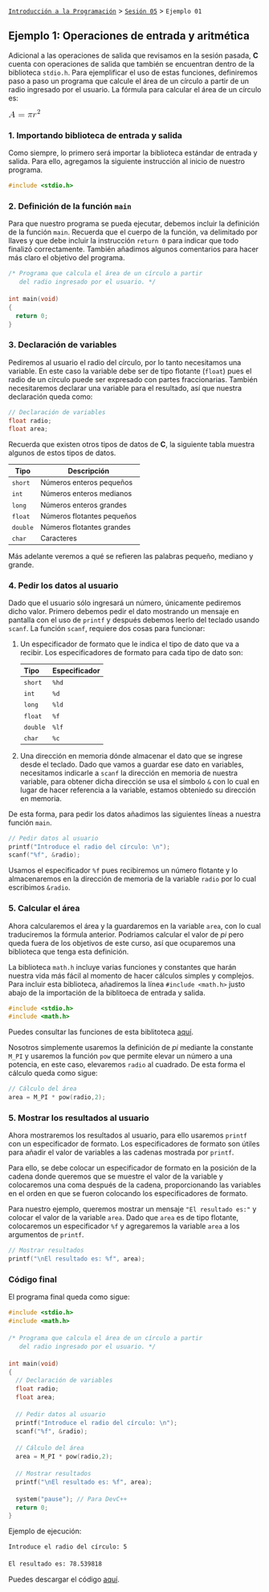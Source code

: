 [`Introducción a la Programación`](../../README.md) > [`Sesión 05`](../README.md) > `Ejemplo 01`

## Ejemplo 1: Operaciones de entrada y aritmética

Adicional a las operaciones de salida que revisamos en la sesión pasada, __C__ cuenta con operaciones de salida que también se encuentran dentro de la biblioteca `stdio.h`. Para ejemplificar el uso de estas funciones, definiremos paso a paso un programa que calcule el área de un círculo a partir de un radio ingresado por el usuario. La fórmula para calcular el área de un círculo es: 

![imagen](imagenes/imagen1.gif)

### 1. Importando biblioteca de entrada y salida

Como siempre, lo primero será importar la biblioteca estándar de entrada y salida. Para ello, agregamos la siguiente instrucción al inicio de nuestro programa.

```c
#include <stdio.h>
```

### 2. Definición de la función `main`

Para que nuestro programa se pueda ejecutar, debemos incluir la definición de la función `main`. Recuerda que el cuerpo de la función, va delimitado por llaves y que debe incluir la instrucción `return 0` para indicar que todo finalizó correctamente. También añadimos algunos comentarios para hacer más claro el objetivo del programa.

```c
/* Programa que calcula el área de un círculo a partir
   del radio ingresado por el usuario. */

int main(void)
{
  return 0;
}
```

### 3. Declaración de variables

Pediremos al usuario el radio del círculo, por lo tanto necesitamos una variable. En este caso la variable debe ser de tipo flotante (`float`) pues el radio de un círculo puede ser expresado con partes fraccionarias. También necesitaremos declarar una variable para el resultado, así que nuestra declaración queda como:

```c
// Declaración de variables
float radio;
float area;
```

Recuerda que existen otros tipos de datos de __C__, la siguiente tabla muestra algunos de estos tipos de datos.

| Tipo     | Descripción                |
| -------- | -------------------------- |
| `short`  | Números enteros pequeños   |
| `int`    | Números enteros medianos   |
| `long`   | Números enteros grandes    |
| `float`  | Números flotantes pequeños |
| `double` | Números flotantes grandes  |
| `char`   | Caracteres                 |

Más adelante veremos a qué se refieren las palabras pequeño, mediano y grande.

### 4. Pedir los datos al usuario

Dado que el usuario sólo ingresará un número, únicamente pediremos dicho valor. Primero debemos pedir el dato mostrando un mensaje en pantalla con el uso de `printf` y después debemos leerlo del teclado usando `scanf`. La función `scanf`, requiere dos cosas para funcionar:

1. Un especificador de formato que le indica el tipo de dato que va a recibir. Los especificadores de formato para cada tipo de dato son:

   | Tipo     | Especificador |
   | -------- | ------------- |
   | `short`  | `%hd`         |
   | `int`    | `%d`          |
   | `long`   | `%ld`         |
   | `float`  | `%f`          |
   | `double` | `%lf`         |
   | `char`   | `%c`          |
   
2. Una dirección en memoria dónde almacenar el dato que se ingrese desde el teclado. Dado que vamos a guardar ese dato en variables, necesitamos indicarle a `scanf` la dirección en memoria de nuestra variable, para obtener dicha dirección se usa el símbolo `&` con lo cual en lugar de hacer referencia a la variable, estamos obteniedo su dirección en memoria.

De esta forma, para pedir los datos añadimos las siguientes líneas a nuestra función `main`.

```c
// Pedir datos al usuario
printf("Introduce el radio del círculo: \n");
scanf("%f", &radio);
```

Usamos el especificador `%f` pues recibiremos un número flotante y lo almacenaremos en la dirección de memoria de la variable `radio` por lo cual escribimos `&radio`.

### 5. Calcular el área

Ahora calcularemos el área y la guardaremos en la variable `area`, con lo cual traduciremos la fórmula anterior. Podriamos calcular el valor de *pi* pero queda fuera de los objetivos de este curso, así que ocuparemos una biblioteca que tenga esta definición.

La biblioteca `math.h` incluye varias funciones y constantes que harán nuestra vida más fácil al momento de hacer cálculos simples y complejos. Para incluir esta biblioteca, añadiremos la línea `#include <math.h>` justo abajo de la importación de la biblitoeca de entrada y salida.

```c
#include <stdio.h>
#include <math.h>
```

Puedes consultar las funciones de esta biblitoteca [aquí](https://www.geeksforgeeks.org/c-library-math-h-functions/).

Nosotros simplemente usaremos la definición de *pi* mediante la constante `M_PI` y usaremos la función `pow` que permite elevar un número a una potencia, en este caso, elevaremos `radio` al cuadrado. De esta forma el cálculo queda como sigue:

```c
// Cálculo del área
area = M_PI * pow(radio,2);
```

### 5. Mostrar los resultados al usuario

Ahora mostraremos los resultados al usuario, para ello usaremos `printf` con un especificador de formato. Los especificadores de formato son útiles para añadir el valor de variables a las cadenas mostrada por `printf`. 

Para ello, se debe colocar un especificador de formato en la posición de la cadena donde queremos que se muestre el valor de la variable y colocaremos una coma después de la cadena, proporcionando las variables en el orden en que se fueron colocando los especificadores de formato.

Para nuestro ejemplo, queremos mostrar un mensaje `"El resultado es:"` y colocar el valor de la variable `area`. Dado que `area` es de tipo flotante, colocaremos un especificador `%f` y agregaremos la variable `area` a los argumentos de `printf`.

```c
// Mostrar resultados
printf("\nEl resultado es: %f", area);
```

### Código final

El programa final queda como sigue:

```c
#include <stdio.h>
#include <math.h>

/* Programa que calcula el área de un círculo a partir
   del radio ingresado por el usuario. */

int main(void)
{
  // Declaración de variables
  float radio;
  float area;
  
  // Pedir datos al usuario
  printf("Introduce el radio del círculo: \n");
  scanf("%f", &radio);
  
  // Cálculo del área
  area = M_PI * pow(radio,2);
  
  // Mostrar resultados
  printf("\nEl resultado es: %f", area);
  
  system("pause"); // Para DevC++
  return 0;
}
```

Ejemplo de ejecución:

```bash
Introduce el radio del círculo: 5

El resultado es: 78.539818
```

Puedes descargar el código [aquí](codigos/Area.c).
